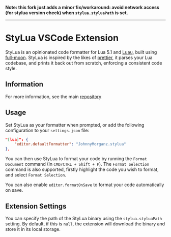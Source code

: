 **Note: this fork just adds a minor fix/workaround: avoid network access (for stylua version check) when `stylua.styluaPath` is set.**

---

# StyLua VSCode Extension

StyLua is an opinionated code formatter for Lua 5.1 and [Luau](https://roblox.github.io/luau/), built using [full-moon](https://github.com/Kampfkarren/full-moon).
StyLua is inspired by the likes of [prettier](https://github.com/prettier/prettier), it parses your Lua codebase, and prints it back out from scratch,
enforcing a consistent code style.

## Information

For more information, see the main [repository](https://github.com/JohnnyMorganz/StyLua)

## Usage

Set StyLua as your formatter when prompted, or add the following configuration to your `settings.json` file:

```json
"[lua]": {
    "editor.defaultFormatter": "JohnnyMorganz.stylua"
},
```

You can then use StyLua to format your code by running the `Format Document` command (In `CMD/CTRL + Shift + P`).
The `Format Selection` command is also supported, firstly highlight the code you wish to format, and select `Format Selection`.

You can also enable `editor.formatOnSave` to format your code automatically on save.

## Extension Settings

You can specify the path of the StyLua binary using the `stylua.styluaPath` setting.
By default, if this is `null`, the extension will download the binary and store it in its local storage.
